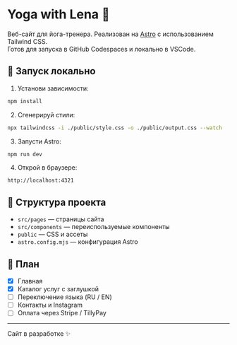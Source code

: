 # Yoga with Lena 🌿

Веб-сайт для йога-тренера. Реализован на [Astro](https://astro.build) с использованием Tailwind CSS.  
Готов для запуска в GitHub Codespaces и локально в VSCode.

## 🚀 Запуск локально

1. Установи зависимости:
```bash
npm install
```

2. Сгенерируй стили:
```bash
npx tailwindcss -i ./public/style.css -o ./public/output.css --watch
```

3. Запусти Astro:
```bash
npm run dev
```

4. Открой в браузере:
```
http://localhost:4321
```

## 📁 Структура проекта

- `src/pages` — страницы сайта
- `src/components` — переиспользуемые компоненты
- `public` — CSS и ассеты
- `astro.config.mjs` — конфигурация Astro

## 🔧 План

- [x] Главная
- [x] Каталог услуг с заглушкой
- [ ] Переключение языка (RU / EN)
- [ ] Контакты и Instagram
- [ ] Оплата через Stripe / TillyPay

---

Сайт в разработке ✨
